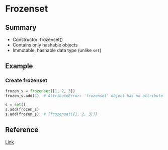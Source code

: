 # Frozenset

## Summary
* Constructor: frozenset()
* Contains only hashable objects
* Immutable, hashable data type (unlike `set`)

## Example
### Create frozenset
```py
frozen_s = frozenset([1, 2, 3])
frozen_s.add(4)  # AttributeError: 'frozenset' object has no attribute 'add'

s = set()
s.add(frozen_s)
s.add(frozen_s)  # {frozenset({1, 2, 3})}
```

## Reference
[Link](https://docs.python.org/3/library/stdtypes.html#frozenset)
